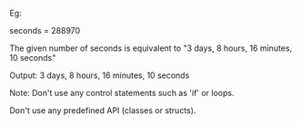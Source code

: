 Eg:

seconds = 288970

The given number of seconds is equivalent to "3 days, 8 hours, 16 minutes, 10 seconds"

Output: 3 days, 8 hours, 16 minutes, 10 seconds



Note: Don't use any control statements such as 'if' or loops.

Don't use any predefined API (classes or structs).
